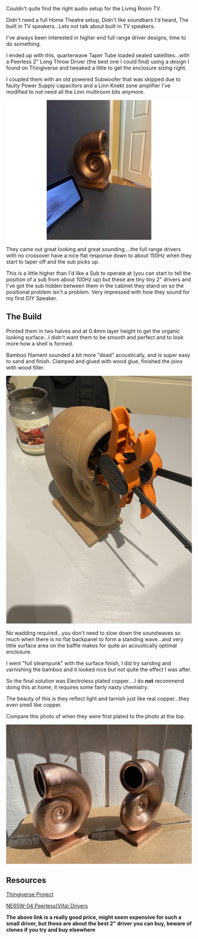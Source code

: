 Couldn't quite find the right audio setup for the Living Room TV.

Didn't need a full Home Theatre setup, Didn't like soundbars I'd heard, The built in TV speakers...Lets not talk about built in TV speakers.

I've always been interested in higher end full range driver designs, time to do something.

I ended up with this, quarterwave Taper Tube loaded sealed satellites...with a Peerless 2" Long Throw Driver (the best one I could find) using a design I found on Thingiverse and tweaked a little to get the enclosure sizing right.

I coupled them with an old powered Subwoofer that was skipped due to faulty Power Supply capacitors and a Linn Knekt zone amplifier I've modified to not need all the Linn multiroom bits anymore.

![ShellSpeaker](../img/Shell_speaker_fin.jpg)

They came out great looking and great sounding....the full range drivers with no crossover have a nice flat response down to about 150Hz when they start to taper off and the sub picks up.

This is a little higher than I'd like a Sub to operate at (you can start to tell the position of a sub from about 100Hz up) but these are tiny tiny 2" drivers and I've got the sub hidden between them in the cabinet they stand on so the positional problem isn't a problem.  Very impressed with how they sound for my first DIY Speaker.


## The Build

Printed them in two halves and at 0.4mm layer height to get the organic looking surface...I didn't want them to be smooth and perfect and to look more how a shell is formed.

Bamboo filament sounded a bit more "dead" acoustically, and is super easy to sand and finish. Clamped and glued with wood glue, finished the joins with wood filler.

![ShellClamped](../img/shell_clamped.jpg)

No wadding required...you don't need to slow down the soundwaves so much when there is no flat backpanel to form a standing wave...and very little surface area on the baffle makes for quite an acoustically optimal enclosure.

I went "full steampunk" with the surface finish, I did try sanding and varnishing the bamboo and it looked nice but not quite the effect I was after.

So the final solution was Electroless plated copper....I do **not** recommend doing this at home, it requires some fairly nasty chemistry.

The beauty of this is they reflect light and tarnish just like real copper...they even smell like copper.

Compare this photo of when they were first plated to the photo at the top.

![ShellCoated](../img/shell_coated.jpg)


## Resources

[Thingiverse Project](https://www.thingiverse.com/thing:5381551)

[NE65W-04 Peerless(Vifa) Drivers](https://www.hificollective.co.uk/components/vifa-ne65w-04-full-range-driver.html)

**The above link is a really good price, might seem expensive for such a small driver, but these are about the best 2" driver you can buy, beware of clones if you try and buy elsewhere**



